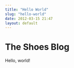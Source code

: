 ```yaml
---
title: "Hello World"
slug: "hello-world"
date: 2012-03-15 21:47
layout: default
---
```


<div class='hero-unit'>
  <h1>The Shoes Blog</h1>
</div>

<div class='row'>
Hello, world!
</div>


